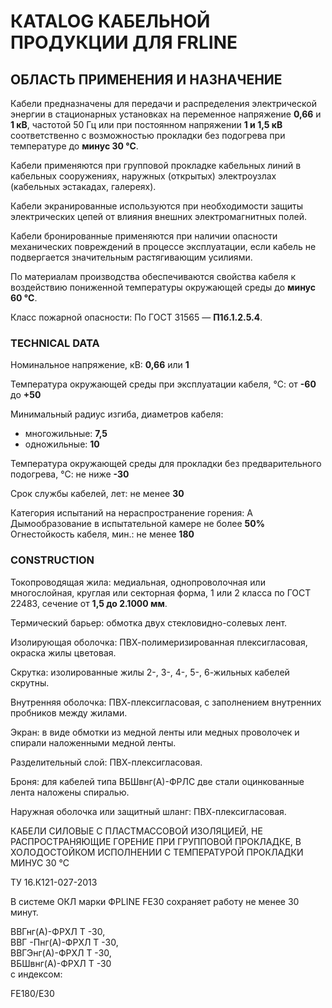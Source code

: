 # КATALOG КАБЕЛЬНОЙ ПРОДУКЦИИ ДЛЯ FRLINE

## ОБЛАСТЬ ПРИМЕНЕНИЯ И НАЗНАЧЕНИЕ  
Кабели предназначены для передачи и распределения электрической энергии в стационарных установках на переменное напряжение **0,66** и **1 кВ**, частотой 50 Гц или при постоянном напряжении **1 и 1,5 кВ** соответственно с возможностью прокладки без подогрева при температуре до **минус 30 °С**.

Кабели применяются при групповой прокладке кабельных линий в кабельных сооружениях, наружных (открытых) электроузлах (кабельных эстакадах, галереях).

Кабели экранированные используются при необходимости защиты электрических цепей от влияния внешних электромагнитных полей.  

Кабели бронированные применяются при наличии опасности механических повреждений в процессе эксплуатации, если кабель не подвергается значительным растягивающим усилиями. 

По материалам производства обеспечиваются свойства кабеля к воздействию пониженной температуры окружающей среды до **минус 60 °С**.  

Класс пожарной опасности: По ГОСТ 31565 — **П1б.1.2.5.4**.

### TECHNICAL DATA 
Номинальное напряжение, кВ: **0,66** или **1**

Температура окружающей среды при эксплуатации кабеля, °С: от **-60** до **+50**

Минимальный радиус изгиба, диаметров кабеля:   
- многожильные: **7,5**
- одножильные: **10**

Температура окружающей среды для прокладки без предварительного подогрева, °С: не ниже **-30**

Срок службы кабелей, лет: не менее **30**

Категория испытаний на нераспространение горения: A  
Дымообразование в испытательной камере не более **50%**  
Огнестойкость кабеля, мин.: не менее **180**

### CONSTRUCTION
Токопроводящая жила: медиальная, однопроволочная или многослойная, круглая или секторная форма, 1 или 2 класса по ГОСТ 22483, сечение от **1,5 до 2.1000 мм**.

Термический барьер: обмотка двух стекловидно-солевых лент.

Изолирующая оболочка: ПВХ-полимеризированная плексигласовая, окраска жилы цветовая.

Скрутка: изолированные жилы 2-, 3-, 4-, 5-, 6-жильных кабелей скрутны.

Внутренняя оболочка: ПВХ-плексигласовая, с заполнением внутренних пробников между жилами.

Экран: в виде обмотки из медной ленты или медных проволочек и спирали наложенными медной ленты.

Разделительный слой: ПВХ-плексигласовая.

Броня: для кабелей типа ВБШвнг(А)-ФРЛС две стали оцинкованные лента наложены спиралью.

Наружная оболочка или защитный шланг: ПВХ-плексигласовая.

КАБЕЛИ СИЛОВЫЕ С ПЛАСТМАССОВОЙ ИЗОЛЯЦИЕЙ, НЕ РАСПРОСТРАНЯЮЩИЕ ГОРЕНИЕ ПРИ ГРУППОВОЙ ПРОКЛАДКЕ, В ХОЛОДОСТОЙКОМ ИСПОЛНЕНИИ С ТЕМПЕРАТУРОЙ ПРОКЛАДКИ МИНУС 30 °С

ТУ 16.К121-027-2013

В системе ОКЛ марки ФРLINE FE30 сохраняет работу не менее 30 минут.

ВВГнг(А)-ФРХЛ Т -30,  
ВВГ -Пнг(А)-ФРХЛ Т -30,  
ВВГЭнг(А)-ФРХЛ Т -30,  
ВБШвнг(А)-ФРХЛ Т -30  
с индексом:

FE180/Е30
